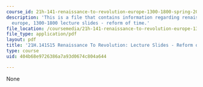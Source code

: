 ```yaml
---
course_id: 21h-141-renaissance-to-revolution-europe-1300-1800-spring-2015
description: 'This is a file that contains information regarding renaissance to revolution:
  europe, 1300-1800 lecture slides - reform of time.'
file_location: /coursemedia/21h-141-renaissance-to-revolution-europe-1300-1800-spring-2015/404b68e9726386a7a93d0674c804a644_MIT21H_141S15_FrenchReform.pdf
file_type: application/pdf
layout: pdf
title: '21H.141S15 Renaissance To Revolution: Lecture Slides - Reform of Time'
type: course
uid: 404b68e9726386a7a93d0674c804a644

---
```

None